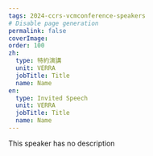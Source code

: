 ```yaml
---
tags: 2024-ccrs-vcmconference-speakers
# Disable page generation
permalink: false
coverImage:
order: 100
zh:
  type: 特約演講
  unit: VERRA
  jobTitle: Title
  name: Name
en:
  type: Invited Speech
  unit: VERRA
  jobTitle: Title
  name: Name
---
```


This speaker has no description